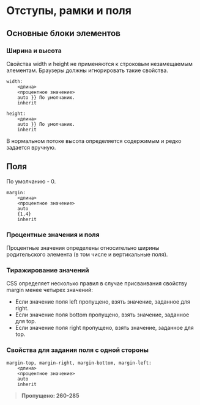 Отступы, рамки и поля
================================================================================

Основные блоки элементов
--------------------------------------------------------------------------------

### Ширина и высота

Свойства width и height не применяются к строковым незамещаемым элементам. Браузеры должны игнорировать такие свойства.

    width:
        <длина>
        <процентное значение>
        auto }} По умолчанию.
        inherit

    height:
        <длина>
        auto }} По умолчанию.
        inherit

В нормальном потоке высота определяется содержимым и редко задается вручную.

Поля
--------------------------------------------------------------------------------

По умолчанию - 0.

    margin:
        <длина>
        <процентное значение>
        auto
        {1,4}
        inherit

### Процентные значения и поля

Процентные значения определены относительно ширины родительского элемента (в том числе и вертикальные поля).

### Тиражирование значений

CSS определяет несколько правил в случае присваивания свойству margin менее четырех значений:

* Если значение поля left пропущено, взять значение, заданное для right.
* Если значение поля bottom пропущено, взять значение, заданное для top.
* Если значение поля right пропущено, взять значение, заданное для top.

### Свойства для задания поля с одной стороны

    margin-top, margin-right, margin-bottom, margin-left:
        <длина>
        <процентное значение>
        auto
        inherit

> **Пропущено: 260-285**
